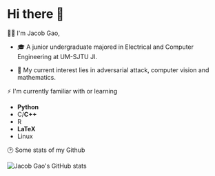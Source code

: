 # Hi there 👋

👨‍🎓 I'm Jacob Gao, 

- 🎓 A junior undergraduate majored in Electrical and Computer Engineering at UM-SJTU JI.

- 🥰 My current interest lies in adversarial attack, computer vision and mathematics.


⚡ I'm currently familiar with or learning
- **Python**
- C/**C++**
- R  
- **LaTeX**
- Linux

🕑 Some stats of my Github

![Jacob Gao's GitHub stats](https://github-readme-stats.vercel.app/api?username=G-1nOnly&show_icons=true&hide=contribs,prs&theme=tokyonight)

